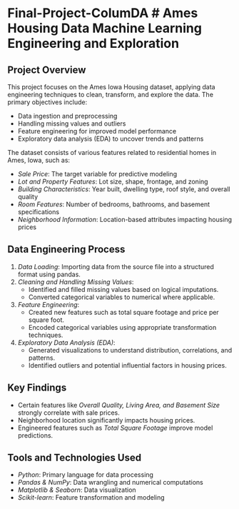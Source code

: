 # Final-Project-ColumDA # Ames Housing Data Machine Learning Engineering and Exploration

## Project Overview
This project focuses on the Ames Iowa Housing dataset, applying data engineering techniques to clean, transform, and explore the data. The primary objectives include:

- Data ingestion and preprocessing
- Handling missing values and outliers
- Feature engineering for improved model performance
- Exploratory data analysis (EDA) to uncover trends and patterns

The dataset consists of various features related to residential homes in Ames, Iowa, such as:
- *Sale Price*: The target variable for predictive modeling
- *Lot and Property Features*: Lot size, shape, frontage, and zoning
- *Building Characteristics*: Year built, dwelling type, roof style, and overall quality
- *Room Features*: Number of bedrooms, bathrooms, and basement specifications
- *Neighborhood Information*: Location-based attributes impacting housing prices

## Data Engineering Process
1. *Data Loading*: Importing data from the source file into a structured format using pandas.
2. *Cleaning and Handling Missing Values*:
   - Identified and filled missing values based on logical imputations.
   - Converted categorical variables to numerical where applicable.
3. *Feature Engineering*:
   - Created new features such as total square footage and price per square foot.
   - Encoded categorical variables using appropriate transformation techniques.
4. *Exploratory Data Analysis (EDA)*:
   - Generated visualizations to understand distribution, correlations, and patterns.
   - Identified outliers and potential influential factors in housing prices.

## Key Findings
- Certain features like *Overall Quality, Living Area, and Basement Size* strongly correlate with sale prices.
- Neighborhood location significantly impacts housing prices.
- Engineered features such as *Total Square Footage* improve model predictions.

## Tools and Technologies Used
- *Python*: Primary language for data processing
- *Pandas & NumPy*: Data wrangling and numerical computations
- *Matplotlib & Seaborn*: Data visualization
- *Scikit-learn*: Feature transformation and modeling

